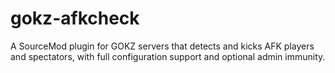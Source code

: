 # gokz-afkcheck
A SourceMod plugin for GOKZ servers that detects and kicks AFK players and spectators, with full configuration support and optional admin immunity.
